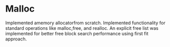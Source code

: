 # Malloc

Implemented amemory allocatorfrom scratch.
Implemented functionality for standard operations like malloc,free, and realloc. 
An explicit free list was implemented for better free block search performance using first fit approach.